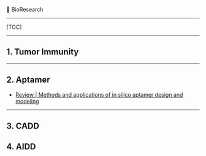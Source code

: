 👏 BioResearch

---
[TOC]

---
## 1. Tumor Immunity

---
## 2. Aptamer
* [Review | Methods and applications of in silico aptamer design and modeling](./File/Review_Methods_and_applications_of_in_silico_aptamer_design_and_modeling.md)

---
## 3. CADD

## 4. AIDD
